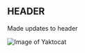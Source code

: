 ## HEADER

Made updates to header

![Image of Yaktocat](https://octodex.github.com/images/yaktocat.png)